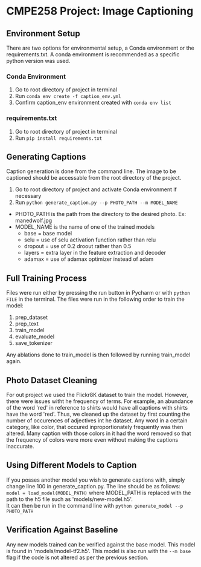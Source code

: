 # CMPE258 Project: Image Captioning

## Environment Setup

There are two options for environmental setup, a Conda environment or the requirements.txt. A conda environment is recommended as a specific python version was used.  

### Conda Environment

1. Go to root directory of project in terminal
2. Run `conda env create -f caption_env.yml`
3. Confirm caption_env environment created with `conda env list`

### requirements.txt

1. Go to root directory of project in terminal
2. Run `pip install requirements.txt`

## Generating Captions

Caption generation is done from the command line. The image to be captioned should be accessable from the root directory of the project. 

1. Go to root directory of project and activate Conda environment if necessary
2. Run `python generate_caption.py --p PHOTO_PATH --m MODEL_NAME`
  - PHOTO_PATH is the path from the directory to the desired photo. Ex: manedwolf.jpg
  - MODEL_NAME is the name of one of the trained models
    - base = base  model
    - selu = use of selu activation function rather than relu
    - dropout = use of 0.2 droout rather than 0.5
    - layers = extra layer in the feature extraction and decoder
    - adamax = use of adamax optimizer instead of adam

## Full Training Process
Files were run either by pressing the run button in Pycharm or with `python FILE` in the terminal. The files were run in the following order to train the model:
1. prep_dataset
2. prep_text
3. train_model
4. evaluate_model
5. save_tokenizer

Any ablations done to train_model is then followed by running train_model again.

## Photo Dataset Cleaning
For out project we used the Flickr8K dataset to train the model. However, there were issues witht he frequency of terms. For example, an abundance of the word 'red' in reference to shirts would have all captions with shirts have the word 'red'. Thus, we cleaned up the dataset by first counting the number of occurences of adjectives int he dataset. Any word in a certain category, like color, that occured inproportionately frequently was then altered. Many caption with those colors in it had the word removed so that the frequency of colors were more even without making the captions inaccurate.

## Using Different Models to Caption
If you posses another model you wish to generate captions with, simply change line 100 in generate_caption.py. The line should be as follows:  
`model = load_model(MODEL_PATH)` where MODEL_PATH is replaced with the path to the h5 file such as 'models/new-model.h5'.  
It can then be run in the command line with `python generate_model --p PHOTO_PATH`  
  
## Verification Against Baseline
Any new models trained can be verified against the base model. This model is found in 'models/model-tf2.h5'. This model is also run with the `--m base` flag if the code is not altered as per the previous section.
